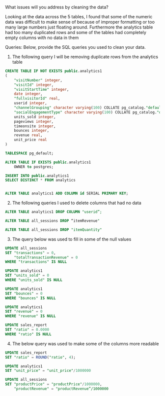 What issues will you address by cleaning the data?

Looking at the data across the 5 tables, I found that some of the numeric data was difficult to make sense of because of improper formatting or too many large numbers just floating around. Furthermore the analytics table had too many duplicated rows and some of the tables had completely empty columns with no data in them




Queries:
Below, provide the SQL queries you used to clean your data.

1) The following query I will be removing duplicate rows from the analytics table

```sql
CREATE TABLE IF NOT EXISTS public.analytics1
(
    "visitNumber" integer,
    "visitId" integer,
    "visitStartTime" integer,
    date integer,
    "fullvisitorId" real,
    userid integer,
    "channelGrouping" character varying(100) COLLATE pg_catalog."default",
    "socialEngagementType" character varying(100) COLLATE pg_catalog."default",
    units_sold integer,
    pageviews integer,
    timeonsite integer,
    bounces integer,
    revenue real,
    unit_price real
)

TABLESPACE pg_default;

ALTER TABLE IF EXISTS public.analytics1
    OWNER to postgres;
```
```sql
INSERT INTO public.analytics1
SELECT DISTINCT * FROM analytics
```
```sql

ALTER TABLE analytics1 ADD COLUMN id SERIAL PRIMARY KEY;
```
2. The following queries I used to delete columns that had no data

```sql
ALTER TABLE analytics1 DROP COLUMN "userid”;
```
```sql
ALTER TABLE all_sessions DROP “itemRevenue"
```
```sql
ALTER TABLE all_sessions DROP "itemQuantity"
```
3. The query below was used to fill in some of the null values
```sql
UPDATE all_sessions
SET "transactions" = 0,
	"totalTransactionRevenue" = 0
WHERE "transactions" IS NULL
```
```sql
UPDATE analytics1
SET "units_sold" = 0
WHERE "units_sold" IS NULL
```
```sql
UPDATE analytics1
SET "bounces" = 0
WHERE "bounces" IS NULL
```
```sql
UPDATE analytics1
SET "revenue" = 0
WHERE "revenue" IS NULL
```
```sql
UPDATE sales_report
SET "ratio" = 0.0000
WHERE "ratio" IS NULL
```
4. The below query was used to make some of the columns more readable

```sql
UPDATE sales_report
SET "ratio" = ROUND("ratio", 4);
```
```sql
UPDATE analytics1
SET "unit_price" = "unit_price"/1000000
```
```sql
UPDATE all_sessions
SET "productPrice" = "productPrice"/1000000,
	"productRevenue" = "productRevenue”/1000000
 ```










